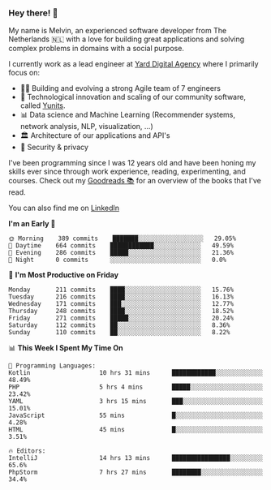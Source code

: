### Hey there! 👋

My name is Melvin, an experienced software developer from The Netherlands 🇳🇱 with a love for building great applications and solving complex problems in domains with a social purpose. 

I currently work as a lead engineer at [Yard Digital Agency](https://github.com/yardinternet) where I primarily focus on:

* 👏🏼 Building and evolving a strong Agile team of 7 engineers
* 🚀 Technological innovation and scaling of our community software, called [Yunits](https://www.yunits.com/).
* 📊 Data science and Machine Learning (Recommender systems, network analysis, NLP, visualization, ...)
* 🏛 Architecture of our applications and API's
* 🔐 Security & privacy

I've been programming since I was 12 years old and have been honing my skills ever since through work experience, reading, experimenting, and courses.
Check out my [Goodreads 📚](https://goodreads.com/melvinkoopmans) for an overview of the books that I've read. 

You can also find me on [LinkedIn](https://www.linkedin.com/in/melvinkoopmans)

<!--START_SECTION:waka-->
**I'm an Early 🐤** 

```text
🌞 Morning    389 commits    ███████░░░░░░░░░░░░░░░░░░   29.05% 
🌆 Daytime    664 commits    ████████████░░░░░░░░░░░░░   49.59% 
🌃 Evening    286 commits    █████░░░░░░░░░░░░░░░░░░░░   21.36% 
🌙 Night      0 commits      ░░░░░░░░░░░░░░░░░░░░░░░░░   0.0%

```
📅 **I'm Most Productive on Friday** 

```text
Monday       211 commits    ████░░░░░░░░░░░░░░░░░░░░░   15.76% 
Tuesday      216 commits    ████░░░░░░░░░░░░░░░░░░░░░   16.13% 
Wednesday    171 commits    ███░░░░░░░░░░░░░░░░░░░░░░   12.77% 
Thursday     248 commits    ████░░░░░░░░░░░░░░░░░░░░░   18.52% 
Friday       271 commits    █████░░░░░░░░░░░░░░░░░░░░   20.24% 
Saturday     112 commits    ██░░░░░░░░░░░░░░░░░░░░░░░   8.36% 
Sunday       110 commits    ██░░░░░░░░░░░░░░░░░░░░░░░   8.22%

```


📊 **This Week I Spent My Time On** 

```text
💬 Programming Languages: 
Kotlin                   10 hrs 31 mins      ████████████░░░░░░░░░░░░░   48.49% 
PHP                      5 hrs 4 mins        █████░░░░░░░░░░░░░░░░░░░░   23.42% 
YAML                     3 hrs 15 mins       ███░░░░░░░░░░░░░░░░░░░░░░   15.01% 
JavaScript               55 mins             █░░░░░░░░░░░░░░░░░░░░░░░░   4.28% 
HTML                     45 mins             █░░░░░░░░░░░░░░░░░░░░░░░░   3.51%

🔥 Editors: 
IntelliJ                 14 hrs 13 mins      ████████████████░░░░░░░░░   65.6% 
PhpStorm                 7 hrs 27 mins       ████████░░░░░░░░░░░░░░░░░   34.4%

```


<!--END_SECTION:waka-->
